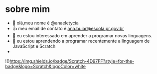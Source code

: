 # sobre mim 
- 👋 olá,meu nome é @anaeletycia
- :+1: meu email de contato é ana.buiar@escola.pr.gov.br
- 👀 eu estou interessado em aprender a programar novas linguagens.
- 🌱 eu estou aprendendo a programar recentemente a linguagem de JavaScript e Scratch
- 
!()https://img.shields.io/badge/Scratch-4D97FF?style=for-the-badge&logo=Scratch&logoColor=white



